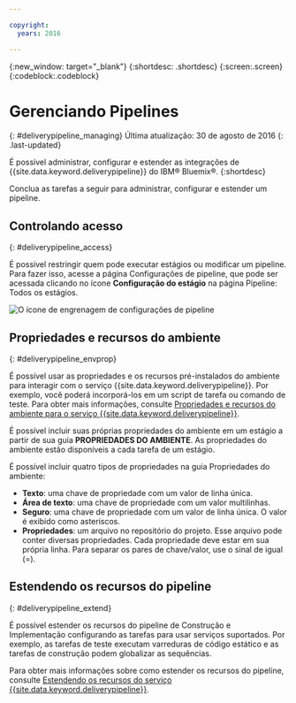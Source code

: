 ```yaml
---

copyright:
  years: 2016

---
```

<!-- Copyright info at top of file: REQUIRED
    The copyright info is YAML content that must occur at the top of the MD file, before attributes are listed.
    It must be surrounded by 3 dashes.
    The value "years" can contain just one year or a two years separated by a comma. (years: 2014, 2016)
    Indentation as per the previous template must be preserved.
-->

{:new_window: target="_blank"}
{:shortdesc: .shortdesc}
{:screen:.screen}
{:codeblock:.codeblock}

# Gerenciando Pipelines
{: #deliverypipeline_managing}
Última atualização: 30 de agosto de 2016
{: .last-updated}

É possível administrar, configurar e estender as integrações de {{site.data.keyword.deliverypipeline}} do IBM&reg; Bluemix&reg;.
{:shortdesc}

Conclua as tarefas a seguir para administrar, configurar e estender um pipeline.

## Controlando acesso
{: #deliverypipeline_access}

É possível restringir quem pode executar estágios ou modificar um pipeline. Para
fazer isso, acesse a página Configurações de pipeline, que pode ser acessada clicando
no ícone **Configuração do estágio** na página Pipeline: Todos os
estágios.

![O ícone de engrenagem de configurações de pipeline](./images/pipeline_settings.png)

## Propriedades e recursos do ambiente
{: #deliverypipeline_envprop}

É possível usar as propriedades e os recursos pré-instalados do ambiente para interagir com o serviço {{site.data.keyword.deliverypipeline}}. Por exemplo, você poderá incorporá-los em um script de tarefa ou comando de teste. Para obter mais informações, consulte [Propriedades e recursos do ambiente para o serviço {{site.data.keyword.deliverypipeline}}](./deploy_var.html).

É possível incluir suas próprias propriedades do ambiente em um estágio a partir
de sua guia **PROPRIEDADES DO AMBIENTE**. As propriedades do ambiente
estão disponíveis a cada tarefa de um estágio.

É possível incluir quatro tipos de propriedades na guia Propriedades do ambiente:
* **Texto**: uma chave de propriedade com um valor de linha única.
* **Área de texto**: uma chave de propriedade com um valor multilinhas.
* **Seguro**: uma chave de propriedade com um valor de linha única. O valor é exibido como asteriscos.
* **Propriedades**: um arquivo no repositório do projeto. Esse
arquivo pode conter diversas propriedades. Cada propriedade deve estar em sua própria
linha. Para separar os pares de chave/valor, use o sinal de igual (=).

## Estendendo os recursos do pipeline
{: #deliverypipeline_extend}

É possível estender os recursos do pipeline de Construção e Implementação
configurando as tarefas para usar serviços suportados. Por exemplo, as tarefas de teste
executam varreduras de código estático e as tarefas de construção podem globalizar as
sequências.

Para obter mais informações sobre como estender os recursos do pipeline, consulte [Estendendo os recursos do serviço {{site.data.keyword.deliverypipeline}}](./deliverypipeline_extension.html).

<!-- [1]: https://www.ng.bluemix.net/docs/manageapps/deployingapps.html#appmanifest
[2]: https://www.ng.bluemix.net/docs/#services/DeliveryPipeline/index.html#getstartwithCD
[3]: http://docs.cloudfoundry.org/devguide/installcf/whats-new-v6.html#push
[4]: https://console.ng.bluemix.net/?ace_base=true/#/pricing/cloudOEPaneId=pricing
[5]: ./images/open_logs.png
[6]: #manifests
[7]: ./images/runbar-annotated-dark.png
[8]: ./images/input_tab_only_execute.png
[9]: ./images/deploy_to.png
[10]: ./images/view_logs_and_history.png
[11]: ./images/play_button.png
[12]: ./images/basicAnimate.gif
[13]: ./images/AddStage.png
[14]: ./images/AddJob.png
[15]: ./images/jobs.png
[16]: ./images/RunStage.png
[17]: https://www.ng.bluemix.net/docs/starters/container_pipeline.html#container_pipeline
[18]: ../../../tutorials/basicbuild
[19]: #add_stage
[20]: #add_job
[21]: ../deploy_ext
[22]: ./images/pipeline_settings_icon.png
[23]: ./images/pipeline_settings.png
[24]: https://www.ng.bluemix.net/docs/services/reqnsi.html#add_service
[25]: ../deploy_var
[26]: ./images/click_stage_run_number.png
[27]: ./images/diagram.jpg -->
